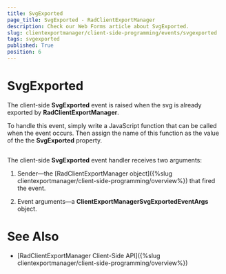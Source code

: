 ```yaml
---
title: SvgExported
page_title: SvgExported - RadClientExportManager
description: Check our Web Forms article about SvgExported.
slug: clientexportmanager/client-side-programming/events/svgexported
tags: svgexported
published: True
position: 6
---
```


# SvgExported



The client-side **SvgExported** event is raised when the svg is already exported by **RadClientExportManager**.

To handle this event, simply write a JavaScript function that can be called when the event occurs. Then assign the name of this function as the value of the the **SvgExported** property.

## 

The client-side **SvgExported** event handler receives two arguments:

1. Sender—the [RadClientExportManager object]({%slug clientexportmanager/client-side-programming/overview%}) that fired the event.

1. Event arguments—a **ClientExportManagerSvgExportedEventArgs** object.

# See Also

 * [RadClientExportManager Client-Side API]({%slug clientexportmanager/client-side-programming/overview%})
